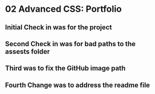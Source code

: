 # 02 Advanced CSS: Portfolio

## Initial Check in was for the project

## Second Check in was for bad paths to the assests folder

## Third was to fix the GitHub image path

## Fourth Change was to address the readme file
